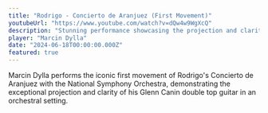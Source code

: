 ```yaml
---
title: "Rodrigo - Concierto de Aranjuez (First Movement)"
youtubeUrl: "https://www.youtube.com/watch?v=dQw4w9WgXcQ"
description: "Stunning performance showcasing the projection and clarity of Glenn Canin guitars in orchestral settings. Marcin Dylla performs with the National Symphony Orchestra."
player: "Marcin Dylla"
date: "2024-06-18T00:00:00.000Z"
featured: true
---
```


Marcin Dylla performs the iconic first movement of Rodrigo's Concierto de Aranjuez with the National Symphony Orchestra, demonstrating the exceptional projection and clarity of his Glenn Canin double top guitar in an orchestral setting.